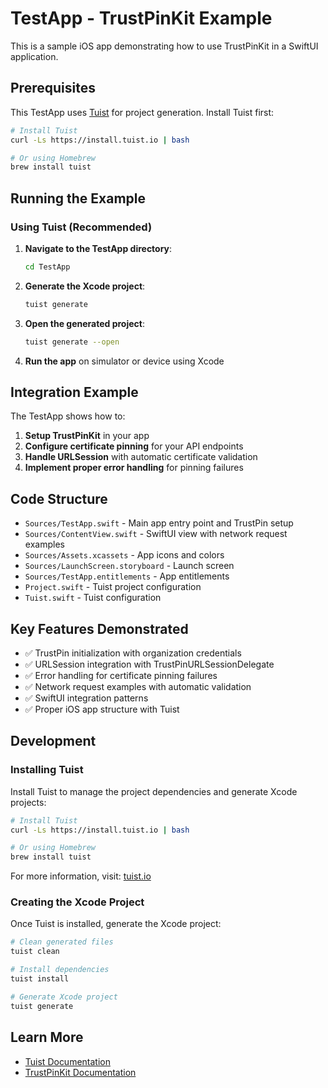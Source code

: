 # TestApp - TrustPinKit Example

This is a sample iOS app demonstrating how to use TrustPinKit in a SwiftUI application.

## Prerequisites

This TestApp uses [Tuist](https://tuist.io) for project generation. Install Tuist first:

```bash
# Install Tuist
curl -Ls https://install.tuist.io | bash

# Or using Homebrew
brew install tuist
```

## Running the Example

### Using Tuist (Recommended)

1. **Navigate to the TestApp directory**:
   ```bash
   cd TestApp
   ```

2. **Generate the Xcode project**:
   ```bash
   tuist generate
   ```

3. **Open the generated project**:
   ```bash
   tuist generate --open
   ```

4. **Run the app** on simulator or device using Xcode

## Integration Example

The TestApp shows how to:

1. **Setup TrustPinKit** in your app
2. **Configure certificate pinning** for your API endpoints  
3. **Handle URLSession** with automatic certificate validation
4. **Implement proper error handling** for pinning failures

## Code Structure

- `Sources/TestApp.swift` - Main app entry point and TrustPin setup
- `Sources/ContentView.swift` - SwiftUI view with network request examples
- `Sources/Assets.xcassets` - App icons and colors
- `Sources/LaunchScreen.storyboard` - Launch screen
- `Sources/TestApp.entitlements` - App entitlements
- `Project.swift` - Tuist project configuration
- `Tuist.swift` - Tuist configuration

## Key Features Demonstrated

- ✅ TrustPin initialization with organization credentials
- ✅ URLSession integration with TrustPinURLSessionDelegate
- ✅ Error handling for certificate pinning failures
- ✅ Network request examples with automatic validation
- ✅ SwiftUI integration patterns
- ✅ Proper iOS app structure with Tuist

## Development

### Installing Tuist

Install Tuist to manage the project dependencies and generate Xcode projects:

```bash
# Install Tuist
curl -Ls https://install.tuist.io | bash

# Or using Homebrew
brew install tuist
```

For more information, visit: [tuist.io](https://tuist.io)

### Creating the Xcode Project

Once Tuist is installed, generate the Xcode project:

```bash
# Clean generated files
tuist clean

# Install dependencies
tuist install

# Generate Xcode project
tuist generate
```

## Learn More

- [Tuist Documentation](https://docs.tuist.io)
- [TrustPinKit Documentation](../README.md)